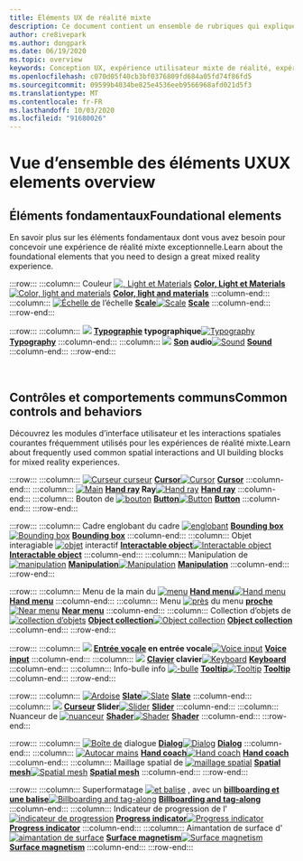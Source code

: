 ```yaml
---
title: Éléments UX de réalité mixte
description: Ce document contient un ensemble de rubriques qui expliquent comment concevoir des appareils de réalité mixte.
author: cre8ivepark
ms.author: dongpark
ms.date: 06/19/2020
ms.topic: overview
keywords: Conception UX, expérience utilisateur mixte de réalité, expérience utilisateur, modèles d’application, contrôles, style, HoloLens, interaction, interaction spatiale, interface utilisateur spatiale, éléments UX, comportements, blocs de construction, typographie, couleur
ms.openlocfilehash: c070d05f40cb3bf0376809fd684a05fd74f86fd5
ms.sourcegitcommit: 09599b4034be825e4536eeb9566968afd021d5f3
ms.translationtype: MT
ms.contentlocale: fr-FR
ms.lasthandoff: 10/03/2020
ms.locfileid: "91680026"
---
```

# <a name="ux-elements-overview"></a><span data-ttu-id="37f59-104">Vue d’ensemble des éléments UX</span><span class="sxs-lookup"><span data-stu-id="37f59-104">UX elements overview</span></span>
## <a name="foundational-elements"></a><span data-ttu-id="37f59-105">Éléments fondamentaux</span><span class="sxs-lookup"><span data-stu-id="37f59-105">Foundational elements</span></span>
<span data-ttu-id="37f59-106">En savoir plus sur les éléments fondamentaux dont vous avez besoin pour concevoir une expérience de réalité mixte exceptionnelle.</span><span class="sxs-lookup"><span data-stu-id="37f59-106">Learn about the foundational elements that you need to design a great mixed reality experience.</span></span>

:::row:::
    :::column:::
       <span data-ttu-id="37f59-107">Couleur [ ![ , Light et Materials](images/640px-fragments.png)](color-light-and-materials.md) **[Color, Light et Materials](color-light-and-materials.md)**</span><span class="sxs-lookup"><span data-stu-id="37f59-107">[![Color, light and materials](images/640px-fragments.png)](color-light-and-materials.md) **[Color, light and materials](color-light-and-materials.md)**</span></span>
    :::column-end:::
    :::column:::
       <span data-ttu-id="37f59-108">[ ![ Échelle de](images/volvo-cars-microsoft-hololens-experience01-640px.png)](scale.md) l’échelle **[Scale](scale.md)**</span><span class="sxs-lookup"><span data-stu-id="37f59-108">[![Scale](images/volvo-cars-microsoft-hololens-experience01-640px.png)](scale.md) **[Scale](scale.md)**</span></span>
    :::column-end:::
:::row-end:::

:::row:::
    :::column:::
       <span data-ttu-id="37f59-109">[ ![](images/typography-cover.png)](typography.md) **[Typographie](typography.md) typographique**</span><span class="sxs-lookup"><span data-stu-id="37f59-109">[![Typography](images/typography-cover.png)](typography.md) **[Typography](typography.md)**</span></span>
    :::column-end:::
    :::column:::
       <span data-ttu-id="37f59-110">[ ![](images/spatialaudio.png)](spatial-sound-design.md) **[Son](spatial-sound-design.md) audio**</span><span class="sxs-lookup"><span data-stu-id="37f59-110">[![Sound](images/spatialaudio.png)](spatial-sound-design.md) **[Sound](spatial-sound-design.md)**</span></span>
    :::column-end:::
:::row-end:::

<br>

## <a name="common-controls-and-behaviors"></a><span data-ttu-id="37f59-111">Contrôles et comportements communs</span><span class="sxs-lookup"><span data-stu-id="37f59-111">Common controls and behaviors</span></span>
<span data-ttu-id="37f59-112">Découvrez les modules d’interface utilisateur et les interactions spatiales courantes fréquemment utilisés pour les expériences de réalité mixte.</span><span class="sxs-lookup"><span data-stu-id="37f59-112">Learn about frequently used common spatial interactions and UI building blocks for mixed reality experiences.</span></span>

:::row:::
    :::column:::
       <span data-ttu-id="37f59-113">[ ![ Curseur curseur](images/UX_Hero_Cursor.jpg)](cursors.md) **[Cursor](cursors.md)**</span><span class="sxs-lookup"><span data-stu-id="37f59-113">[![Cursor](images/UX_Hero_Cursor.jpg)](cursors.md) **[Cursor](cursors.md)**</span></span>
    :::column-end:::
    :::column:::
       <span data-ttu-id="37f59-114">[ ![ Main](images/UX_Hero_HandRay.jpg)](point-and-commit.md) **[Hand ray](point-and-commit.md) Ray**</span><span class="sxs-lookup"><span data-stu-id="37f59-114">[![Hand ray](images/UX_Hero_HandRay.jpg)](point-and-commit.md) **[Hand ray](point-and-commit.md)**</span></span>
    :::column-end:::
    :::column:::
       <span data-ttu-id="37f59-115">Bouton de [ ![ bouton](images/UX_Hero_Button.jpg)](button.md) **[Button](button.md)**</span><span class="sxs-lookup"><span data-stu-id="37f59-115">[![Button](images/UX_Hero_Button.jpg)](button.md) **[Button](button.md)**</span></span>
    :::column-end:::
:::row-end:::

:::row:::
    :::column:::
       <span data-ttu-id="37f59-116">Cadre englobant du cadre [ ![ englobant](images/UX_Hero_BoundingBox.jpg)](app-bar-and-bounding-box.md) **[Bounding box](app-bar-and-bounding-box.md)**</span><span class="sxs-lookup"><span data-stu-id="37f59-116">[![Bounding box](images/UX_Hero_BoundingBox.jpg)](app-bar-and-bounding-box.md) **[Bounding box](app-bar-and-bounding-box.md)**</span></span>
    :::column-end:::
    :::column:::
       <span data-ttu-id="37f59-117">Objet interagiable [ ![ objet](images/UX_Hero_Interactable.jpg)](interactable-object.md) interactif **[Interactable object](interactable-object.md)**</span><span class="sxs-lookup"><span data-stu-id="37f59-117">[![Interactable object](images/UX_Hero_Interactable.jpg)](interactable-object.md) **[Interactable object](interactable-object.md)**</span></span>
    :::column-end:::
    :::column:::
       <span data-ttu-id="37f59-118">Manipulation de [ ![ manipulation](images/UX_Hero_Manipulation.jpg)](direct-manipulation.md) **[Manipulation](direct-manipulation.md)**</span><span class="sxs-lookup"><span data-stu-id="37f59-118">[![Manipulation](images/UX_Hero_Manipulation.jpg)](direct-manipulation.md) **[Manipulation](direct-manipulation.md)**</span></span>
    :::column-end:::
:::row-end:::

:::row:::
    :::column:::
       <span data-ttu-id="37f59-119">Menu de la main du [ ![ menu](images/UX_Hero_HandMenu.jpg)](hand-menu.md) **[Hand menu](hand-menu.md)**</span><span class="sxs-lookup"><span data-stu-id="37f59-119">[![Hand menu](images/UX_Hero_HandMenu.jpg)](hand-menu.md) **[Hand menu](hand-menu.md)**</span></span>
    :::column-end:::
    :::column:::
       <span data-ttu-id="37f59-120">Menu [ ![ près](images/UX_Hero_NearMenu.jpg)](near-menu.md) du menu **[proche](near-menu.md)**</span><span class="sxs-lookup"><span data-stu-id="37f59-120">[![Near menu](images/UX_Hero_NearMenu.jpg)](near-menu.md) **[Near menu](near-menu.md)**</span></span>
    :::column-end:::
    :::column:::
       <span data-ttu-id="37f59-121">Collection d’objets de [ ![ collection d’objets](images/UX_Hero_ObjectCollection.jpg)](object-collection.md) **[Object collection](object-collection.md)**</span><span class="sxs-lookup"><span data-stu-id="37f59-121">[![Object collection](images/UX_Hero_ObjectCollection.jpg)](object-collection.md) **[Object collection](object-collection.md)**</span></span>
    :::column-end:::
:::row-end:::

:::row:::
    :::column:::
       <span data-ttu-id="37f59-122">[ ![](images/UX_Hero_VoiceCommand.jpg)](voice-input.md) **[Entrée vocale](voice-input.md) en entrée vocale**</span><span class="sxs-lookup"><span data-stu-id="37f59-122">[![Voice input](images/UX_Hero_VoiceCommand.jpg)](voice-input.md) **[Voice input](voice-input.md)**</span></span>
    :::column-end:::
    :::column:::
       <span data-ttu-id="37f59-123">[ ![](images/UX_Hero_Keyboard.jpg)](keyboard.md) **[Clavier](keyboard.md) clavier**</span><span class="sxs-lookup"><span data-stu-id="37f59-123">[![Keyboard](images/UX_Hero_Keyboard.jpg)](keyboard.md) **[Keyboard](keyboard.md)**</span></span>
    :::column-end:::
    :::column:::
       <span data-ttu-id="37f59-124">Info-bulle info [ ![ -bulle](images/UX_Hero_Tooltip.jpg)](tooltip.md) **[Tooltip](tooltip.md)**</span><span class="sxs-lookup"><span data-stu-id="37f59-124">[![Tooltip](images/UX_Hero_Tooltip.jpg)](tooltip.md) **[Tooltip](tooltip.md)**</span></span>
    :::column-end:::
:::row-end:::

:::row:::
    :::column:::
       <span data-ttu-id="37f59-125">[ ![ Ardoise](images/UX_Hero_Slate.jpg)](slate.md) **[Slate](slate.md)**</span><span class="sxs-lookup"><span data-stu-id="37f59-125">[![Slate](images/UX_Hero_Slate.jpg)](slate.md) **[Slate](slate.md)**</span></span>
    :::column-end:::
    :::column:::
       <span data-ttu-id="37f59-126">[ ![](images/UX_Hero_Slider.jpg)](slider.md) **[Curseur](slider.md) Slider**</span><span class="sxs-lookup"><span data-stu-id="37f59-126">[![Slider](images/UX_Hero_Slider.jpg)](slider.md) **[Slider](slider.md)**</span></span>
    :::column-end:::
    :::column:::
        <span data-ttu-id="37f59-127">Nuanceur de [ ![ nuanceur](images/UX_Hero_StandardShader.jpg)](shader.md) **[Shader](shader.md)**</span><span class="sxs-lookup"><span data-stu-id="37f59-127">[![Shader](images/UX_Hero_StandardShader.jpg)](shader.md) **[Shader](shader.md)**</span></span>
    :::column-end:::
:::row-end:::

:::row:::
    :::column:::
       <span data-ttu-id="37f59-128">[ ![ Boîte de](images/MRTK_UX_Dialog.jpg)](dialog-ui.md) dialogue **[Dialog](dialog-ui.md)**</span><span class="sxs-lookup"><span data-stu-id="37f59-128">[![Dialog](images/MRTK_UX_Dialog.jpg)](dialog-ui.md) **[Dialog](dialog-ui.md)**</span></span>
    :::column-end:::
    :::column:::
       <span data-ttu-id="37f59-129">[ ![ Autocar mains](images/HandCoach/MRTK_handCoach.jpg)](hand-coach.md) **[Hand coach](hand-coach.md)**</span><span class="sxs-lookup"><span data-stu-id="37f59-129">[![Hand coach](images/HandCoach/MRTK_handCoach.jpg)](hand-coach.md) **[Hand coach](hand-coach.md)**</span></span>
    :::column-end:::
    :::column:::
       <span data-ttu-id="37f59-130">Maillage spatial de [ ![ maillage spatial](images/MRTK_PulseShader_SpatialMesh.gif)](spatial-mesh-ux.md) **[Spatial mesh](spatial-mesh-ux.md)**</span><span class="sxs-lookup"><span data-stu-id="37f59-130">[![Spatial mesh](images/MRTK_PulseShader_SpatialMesh.gif)](spatial-mesh-ux.md) **[Spatial mesh](spatial-mesh-ux.md)**</span></span>
    :::column-end:::
:::row-end:::

:::row:::
    :::column:::
        <span data-ttu-id="37f59-131">Superformatage [ ![ et balise](images/MRTK_TagAlong.gif)](billboarding-and-tag-along.md) , avec un **[billboarding et une balise](billboarding-and-tag-along.md)**</span><span class="sxs-lookup"><span data-stu-id="37f59-131">[![Billboarding and tag-along](images/MRTK_TagAlong.gif)](billboarding-and-tag-along.md) **[Billboarding and tag-along](billboarding-and-tag-along.md)**</span></span>
    :::column-end:::
    :::column:::
       <span data-ttu-id="37f59-132">Indicateur de progression de l' [ ![ indicateur de progression](images/MRTK_ProgressIndicator.gif)](progress.md) **[Progress indicator](progress.md)**</span><span class="sxs-lookup"><span data-stu-id="37f59-132">[![Progress indicator](images/MRTK_ProgressIndicator.gif)](progress.md) **[Progress indicator](progress.md)**</span></span>
    :::column-end:::
    :::column:::
       <span data-ttu-id="37f59-133">Aimantation de surface d' [ ![ aimantation de surface](images/MRTK_SurfaceMagnetism.gif)](surface-magnetism.md) **[Surface magnetism](surface-magnetism.md)**</span><span class="sxs-lookup"><span data-stu-id="37f59-133">[![Surface magnetism](images/MRTK_SurfaceMagnetism.gif)](surface-magnetism.md) **[Surface magnetism](surface-magnetism.md)**</span></span>
    :::column-end:::
:::row-end:::

<br>
